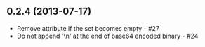 ## 0.2.4 (2013-07-17)

* Remove attribute if the set becomes empty - #27
* Do not append '\n' at the end of base64 encoded binary - #24
